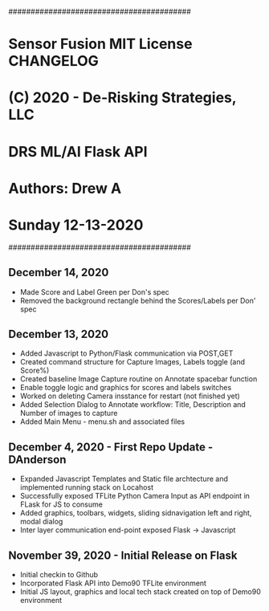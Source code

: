 #########################################
# Sensor Fusion MIT License	 CHANGELOG  #
# (C) 2020 - De-Risking Strategies, LLC #
# DRS ML/AI Flask API                   #
# Authors:  Drew A                      #
# Sunday 12-13-2020                     #
#########################################
## December 14, 2020
- Made Score and Label Green per Don's spec
- Removed the background rectangle behind the Scores/Labels per Don' spec
 
## December 13, 2020
- Added Javascript to Python/Flask communication via POST,GET
- Created command structure for Capture Images, Labels toggle (and Score%)
- Created baseline Image Capture routine on Annotate spacebar function
- Enable toggle logic and graphics for scores and labels switches
- Worked on deleting Camera insstance for restart (not finished yet)
- Added Selection Dialog to Annotate workflow: Title, Description and Number of images to capture
- Added Main Menu - menu.sh and associated files

## December 4, 2020 - First Repo Update - DAnderson
- Expanded Javascript Templates and Static file archtecture and implemented running stack on Locahost
- Successfully exposed TFLite Python Camera Input as API endpoint in FLask for JS to consume
- Added graphics, toolbars, widgets, sliding sidnavigation left and right, modal dialog
- Inter layer communication end-point exposed Flask -> Javascript

## November 39, 2020 - Initial Release on Flask
- Initial checkin to Github
- Incorporated Flask API into Demo90 TFLite environment
- Initial JS layout, graphics and local tech stack created on top of Demo90 environment
